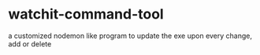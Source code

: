 # watchit-command-tool
a customized nodemon like program to update the exe upon every change, add or delete
